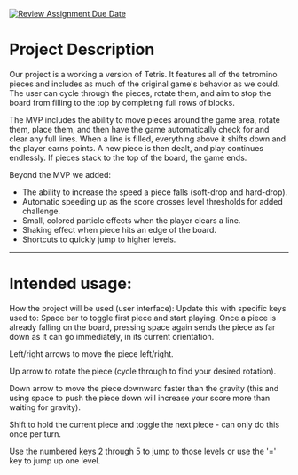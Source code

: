 [![Review Assignment Due Date](https://classroom.github.com/assets/deadline-readme-button-22041afd0340ce965d47ae6ef1cefeee28c7c493a6346c4f15d667ab976d596c.svg)](https://classroom.github.com/a/YxXKqIeT)
# Project Description

Our project is a working a version of Tetris. It features all of the tetromino pieces and includes as much of the original game's behavior as we could. The user can cycle through the pieces, rotate them, and aim to stop the board from filling to the top by completing full rows of blocks.

The MVP includes the ability to move pieces around the game area, rotate them, place them, and then have the game automatically check for and clear any full lines. When a line is filled, everything above it shifts down and the player earns points. A new piece is then dealt, and play continues endlessly. If pieces stack to the top of the board, the game ends.

Beyond the MVP we added:  

* The ability to increase the speed a piece falls (soft-drop and hard-drop).  
* Automatic speeding up as the score crosses level thresholds for added challenge.  
* Small, colored particle effects when the player clears a line.
* Shaking effect when piece hits an edge of the board.
* Shortcuts to quickly jump to higher levels.

---

# Intended usage:

How the project will be used (user interface):
Update this with specific keys used to:
Space bar to toggle first piece and start playing. Once a piece is already falling on the board, pressing space again sends the piece as far down as it can go immediately, in its current orientation.

Left/right arrows to move the piece left/right.

Up arrow to rotate the piece (cycle through to find your desired rotation).

Down arrow to move the piece downward faster than the gravity (this and using space to push the piece down will increase your score more than waiting for gravity).

 Shift to hold the current piece and toggle the next piece - can only do this once per turn.

 Use the numbered keys 2 through 5 to jump to those levels or use the '=' key to jump up one level.
  
